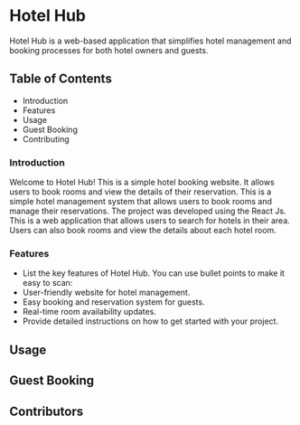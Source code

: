 # Hotel Hub

Hotel Hub is a web-based application that simplifies hotel management and booking processes for both hotel owners and guests.

## Table of Contents
- Introduction
- Features
- Usage
- Guest Booking
- Contributing

### Introduction

Welcome to Hotel Hub!
This is a simple hotel booking website. It allows users to book rooms and view the details of their reservation.
This is a simple hotel management system that allows users to book rooms and manage their reservations. The project was developed using the React Js.
This is a web application that allows users to search for hotels in their area. Users can also book rooms and view the details about each hotel room.

### Features
- List the key features of Hotel Hub. You can use bullet points to make it easy to scan:
- User-friendly website for hotel management.
- Easy booking and reservation system for guests.
- Real-time room availability updates.
- Provide detailed instructions on how to get started with your project.

## Usage

## Guest Booking

## Contributors



